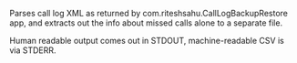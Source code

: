 Parses call log XML as returned by com.riteshsahu.CallLogBackupRestore app, 
and extracts out the info about missed calls alone to a separate file. 

Human readable output comes out in STDOUT, machine-readable CSV is via STDERR. 

